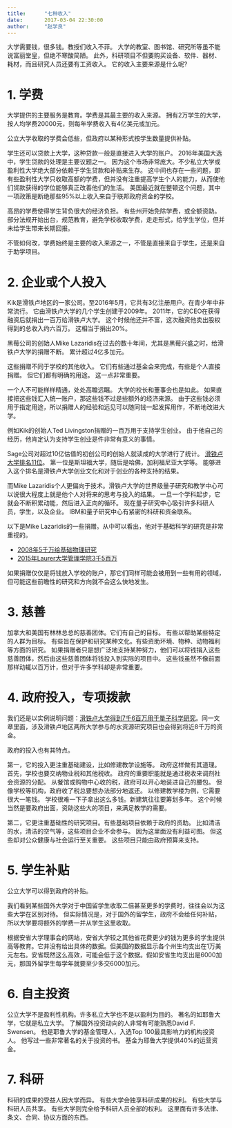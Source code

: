 ```yaml
---
title:      "七种收入"
date:       2017-03-04 22:30:00
author:     "赵学良"
---
```


大学需要钱，很多钱。教授们收入不菲。
大学的教室、图书馆、研究所等虽不能说富丽堂皇，但绝不寒酸简陋。
此外，科研项目不但要购买设备、软件、器材、耗材，而且研究人员还要有工资收入。
它的收入主要来源是什么呢?

# 1. 学费

大学提供的主要服务是教育。学费是其最主要的收入来源。
拥有2万学生的大学，按人均学费20000元，则每年学费收入有4亿美元或加元。

公立大学收取的学费会低些，但政府以某种形式按学生数量提供补贴。

学生还可以贷款上大学，这种贷款一般是直接进入大学的账户。
2016年美国大选中，学生贷款的处理是主要议题之一。
因为这个市场非常庞大。不少私立大学或盈利性大学绝大部分依赖于学生贷款和补贴来生存。
这中间也存在一些问题，即有些盈利性大学只收取高额的学费，但并没有注重提高学生个人的能力，从而使他们贷款获得的学位能够真正改善他们的生活。
美国最近就在整顿这个问题，其中一项政策是断绝那些95%以上收入来自于联邦政府资金的学校。

高昂的学费使得学生背负很大的经济负担。
有些州开始免除学费，或全额资助。
部分法规开始出台，规范教育，避免学校收取学费，走走形式，给学生学位，但并未给学生带来长期回报。

不管如何改，学费始终是主要的收入来源之一，不管是直接来自于学生，还是来自于助学项目。

# 2. 企业或个人投入

Kik是滑铁卢地区的一家公司。至2016年5月，它共有3亿注册用户。在青少年中非常流行。
它由滑铁卢大学的几个学生创建于2009年。
2011年，它的CEO在获得融资后就捐出一百万给滑铁卢大学。
这个时候他还并不富，这次融资他卖出股权得到的总收入约六百万。
这相当于捐出20%。

黑莓公司的创始人Mike Lazaridis在过去的数十年间，尤其是黑莓兴盛之时，给滑铁卢大学的捐赠不断。
累计超过4亿多加元。

这些捐赠不同于学校的其他收入。
它们有些通过基金会来完成，有些是个人直接捐赠。
但它们都有明确的用途。
这一点非常重要。

一个人不可能样样精通，处处高瞻远瞩。
大学的校长和董事会也是如此。
如果直接把这些钱汇入统一账户，那这些钱不过是些额外的经济来源。
由于这些钱必须用于指定用途，所以捐赠人的经验和远见可以随同钱一起发挥用作，不断地改进大学。

例如Kik的创始人Ted Livingston捐赠的一百万用于支持学生创业。
由于他自己的经历，他肯定认为支持学生创业是件非常有意义的事情。

Sage公司对超过10亿估值的初创公司的创始人就读成的大学进行了统计。
[滑铁卢大学排名11位](http://www.sage.co.uk/c/v/unicorn-league/#founder|founder-universities)。
第一位是斯坦福大学，随后是哈佛，加利福尼亚大学等。
能够进入这个排名是滑铁卢大学创业文化和对于创业的各种支持的结果。

而Mike Lazaridis个人更偏向于技术。滑铁卢大学的世界级量子研究和教学中心可以说很大程度上就是他个人对将来的思考与投入的结果。
一旦一个学科起步，它就会不断积累动能，然后进入正向的循环。
现在量子研究中心吸引许多科研人员，学生，以及企业。
IBM和量子研究中心有紧密的科研和资金联系。

以下是Mike Lazaridis的一些捐赠。从中可以看出，他对于基础科学的研究是非常重视的。
- [2008年5千万给基础物理研究](https://www.perimeterinstitute.ca/news/mike-lazaridis-donates-additional-50-million-perimeter-institute)
- [2015年Laurer大学管理学院3千5百万](https://www.wlu.ca/news/news-releases/2015/april/mike-lazaridis-and-ontario-government-contribute-35m-to-create-world-class-management-institute-at-laurier.html)

如果捐赠仅仅是将钱放入学校的账户，那它们同样可能会被用到一些有用的领域，但可能这些前瞻性的研究和方向就不会这么快地发生。

# 3. 慈善

加拿大和美国有林林总总的慈善团体。它们有自己的目标。
有些以帮助某些特定的人群为目标。
有些旨在保护和研究某种文化。有些资助环境、物种、动物福利等方面的研究。
如果捐赠者只是想广泛地支持某种努力，他们可以将钱捐入这些慈善团体，然后由这些慈善团体将钱投入到实际的项目中。
这些钱虽然不像前面那样动辄以百万计，但对于许多学科却是非常重要。

# 4. 政府投入，专项拨款

我们还是以实例说明问题：[滑铁卢大学得到7千6百万用于量子科学研究](http://www.cbc.ca/news/canada/kitchener-waterloo/university-of-waterloo-quantum-research-76-million-1.3749759)。同一文章里面，涉及滑铁卢地区两所大学参与的水资源研究项目也会得到将近8千万的资金。

政府的投入也有其特点。

第一，它的投入更注重基础建设，比如修建教学设施等。
政府这样做有其道理。
首先，学校也要交纳物业税和其他税收。
政府的重要职能就是通过税收来调剂社会资源的分配。
从餐馆或购物中心收的税，政府可以开心地装进自己的腰包。
但像学校等机构，政府收了税总要想办法部分地返还。
以修建教学楼为例，它需要很大一笔钱。
学校很难一下子拿出这么多钱。新建筑往往要筹划多年。
这个时候当然是要政府出面，资助这些大的项目，来满足教学的需要。

第二，它更注重基础性的研究项目。有些基础项目依赖于政府的资助。
比如清洁的水，清洁的空气等，这些项目企业不会参与。
因为这里面没有利益可图。
但这些却对公众健康与社会运行至关重要。
这些项目只能由政府预算来支持。

# 5. 学生补贴

公立大学可以得到政府的补贴。

我们看到某些国外大学对于中国留学生收取二倍甚至更多的学费时，往往会以为这些大学在区别对待。
但实际情况是，对于国外的留学生，政府不会给任何补贴，所以大学要将额外的学费一并从学生这里收取。

根据安省大学理事会的网站，安省大学较之其他省花费更少的钱为更多的学生提供高等教育。它并没有给出具体的数据。但美国的数据显示各个州生均支出在1万美元左右。安省既然这么高效，可能会低于这个数据。假如安省生均支出是6000加元，那国外留学生每学年就要至少多交6000加元。

# 6. 自主投资

公立大学不是盈利性机构。许多私立大学也不是以盈利为目的。
著名的如耶鲁大学，它就是私立大学。
了解国外投资动向的人非常有可能熟悉David F. Swensen。
他是耶鲁大学的基金管理人，入选Top 100最具影响力的机构投资人。
他写过一些非常著名的关于投资的书。
基金为耶鲁大学提供40%的运营资金。

# 7. 科研

科研的成果的受益人因大学而异。
有些大学会独享科研成果的权利。
有些大学与科研人员共享。
有些大学则完全给予科研人员全部的权利。
这里面有许多法律、条文、合同、协议方面的东西。


